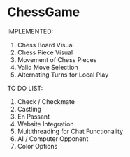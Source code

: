 # ChessGame
IMPLEMENTED:
  1. Chess Board Visual
  2. Chess Piece Visual
  3. Movement of Chess Pieces
  4. Valid Move Selection
  5. Alternating Turns for Local Play

TO DO LIST:
  1. Check / Checkmate
  2. Castling
  3. En Passant
  4. Website Integration
  5. Multithreading for Chat Functionality
  6. AI / Computer Opponent
  7. Color Options
